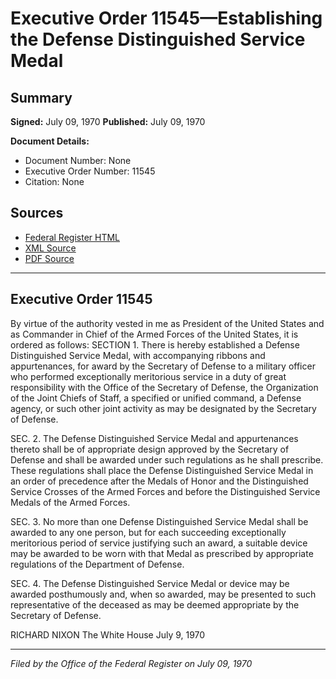# Executive Order 11545—Establishing the Defense Distinguished Service Medal

## Summary

**Signed:** July 09, 1970
**Published:** July 09, 1970

**Document Details:**
- Document Number: None
- Executive Order Number: 11545
- Citation: None

## Sources
- [Federal Register HTML](https://www.presidency.ucsb.edu/documents/executive-order-11545-establishing-the-defense-distinguished-service-medal)
- [XML Source](None)
- [PDF Source](None)

---

## Executive Order 11545

By virtue of the authority vested in me as President of the United States and as Commander in Chief of the Armed Forces of the United States, it is ordered as follows:
SECTION 1. There is hereby established a Defense Distinguished Service Medal, with accompanying ribbons and appurtenances, for award by the Secretary of Defense to a military officer who performed exceptionally meritorious service in a duty of great responsibility with the Office of the Secretary of Defense, the Organization of the Joint Chiefs of Staff, a specified or unified command, a Defense agency, or such other joint activity as may be designated by the Secretary of Defense.

SEC. 2. The Defense Distinguished Service Medal and appurtenances thereto shall be of appropriate design approved by the Secretary of Defense and shall be awarded under such regulations as he shall prescribe. These regulations shall place the Defense Distinguished Service Medal in an order of precedence after the Medals of Honor and the Distinguished Service Crosses of the Armed Forces and before the Distinguished Service Medals of the Armed Forces.

SEC. 3. No more than one Defense Distinguished Service Medal shall be awarded to any one person, but for each succeeding exceptionally meritorious period of service justifying such an award, a suitable device may be awarded to be worn with that Medal as prescribed by appropriate regulations of the Department of Defense.

SEC. 4. The Defense Distinguished Service Medal or device may be awarded posthumously and, when so awarded, may be presented to such representative of the deceased as may be deemed appropriate by the Secretary of Defense.

RICHARD NIXON
The White House
July 9, 1970

---

*Filed by the Office of the Federal Register on July 09, 1970*
